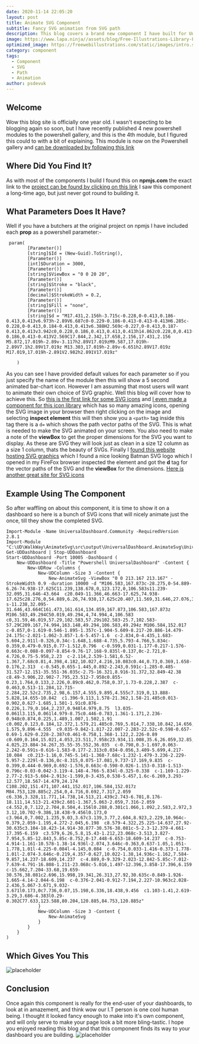 ```yaml
---
date: 2020-11-14 22:05:20
layout: post
title: Animate SVG Component
subtitle: Fancy SVG animation from SVG path
description: This blog covers a brand new component I have built for Universal Dashboard. The blog will cover this new SVG animation component and how to add it to your dashboard
image: https://www.lapa.ninja//assets/blog/Free-Illustrations-Library-For-Your-Project-Feature.svg
optimized_image: https://freewebillustrations.com/static/images/intro.svg
category: component
tags:
  - Component
  - SVG
  - Path
  - Animation
author: psdevuk
---
```


## Welcome

 Wow this blog site is officially one year old. I wasn't expecting to be blogging again so soon, but I have recently published 4 new powershell modules to the powershell gallery, and this is the 4th module, but I figured this could to with a bit of explaining. This module is now on the Powershell gallery and [can be downloaded by following this link](https://www.powershellgallery.com/packages/UniversalDashboard.AnimateSvg/1.0.0)

## Where Did You Find It?

As with most of the components I build I found this on **npmjs.com** the exact link to the [project can be found by clicking on this link](https://www.npmjs.com/package/react-mt-svg-lines) I saw this component a long-time ago, but just never got round to building it.

## What Parameters Does It Have?

Well if you have a butchers at the original project on npmjs I have included each **prop** as a powershell parameter:-

```
 param(
        [Parameter()]
        [string]$Id = (New-Guid).ToString(),
        [Parameter()]
        [int]$Duration = 3000,
        [Parameter()]
        [string]$ViewBox = "0 0 20 20",
        [Parameter()]
        [string]$Stroke = "black",
        [Parameter()]
        [decimal]$StrokeWidth = 0.2,
        [Parameter()]
        [string]$Fill = "none",
        [Parameter()]
        [string]$d = "M17.431,2.156h-3.715c-0.228,0-0.413,0.186-0.413,0.413v6.973h-2.89V6.687c0-0.229-0.186-0.413-0.413-0.413H6.285c-0.228,0-0.413,0.184-0.413,0.413v6.388H2.569c-0.227,0-0.413,0.187-0.413,0.413v3.942c0,0.228,0.186,0.413,0.413,0.413h14.862c0.228,0,0.413-0.186,0.413-0.413V2.569C17.844,2.342,17.658,2.156,17.431,2.156 M5.872,17.019h-2.89v-3.117h2.89V17.019zM9.587,17.019h-2.89V7.1h2.89V17.019z M13.303,17.019h-2.89v-6.651h2.89V17.019z M17.019,17.019h-2.891V2.982h2.891V17.019z"

    )
```

As you can see I have provided default values for each parameter so if you just specify the name of the module then this will show a 5 second animated bar-chart icon. However I am assuming that most users will want to animate their own choice of SVG graphic. Well this blog will cover how to achieve this. So [this is the first link for some SVG icons](http://svgicons.sparkk.fr/) and [I even made a component for this icon library](https://simpleicons.org/) which has so many amazing icons, opening the SVG image in your browser then right clicking on the image and selecting **inspect element** this will then show you a ```<path>``` tag inside this tag there is a ```d=``` which shows the path vector paths of the SVG. This is what is needed to make the SVG animated on your screen. You also need to make a note of the **viewBox** to get the proper dimensions for the SVG you want to display. As these are SVG they will look just as clean in a size 12 column as a size 1 column, thats the beauty of SVGs. Finally I [found this website hosting SVG graphics](https://www.svgrepo.com) which I found a nice looking Batman SVG logo which I opened in my FireFox browser inspected the element and got the **d** tag for the vector paths of the SVG and the **viewBox** for the dimensions. [Here is another great site for SVG icons](https://icofont.com/icons)

## Example Using The Component

So after waffling on about this component, it is time to show it on a dashboard so here is a bunch of SVG icons that will nicely animate just the once, till they show the completed SVG. 

```
Import-Module -Name UniversalDashboard.Community -RequiredVersion 2.8.1
Import-Module "C:\UD\WalkWay\AnimateSvg\src\output\UniversalDashboard.AnimateSvg\UniversalDashboard.AnimateSvg.psd1"
Get-UDDashboard | Stop-UDDashboard
Start-UDDashboard -Port 10005 -Dashboard (
    New-UDDashboard -Title "Powershell UniversalDashboard" -Content {
        New-UDRow -Columns {
            New-UDColumn -Size 3 -Content {
                New-AnimateSvg -ViewBox "0 0 213.167 213.167" -StrokeWidth 0.9 -duration 10000 -d "M106.583,167.873c-28.275,0-54.889-6.26-74.938-17.625C11.239,138.678,0,123.172,0,106.583s11.239-32.095,31.646-43.664  c20.049-11.366,46.663-17.625,74.938-17.625c28.276,0,54.889,6.26,74.938,17.625c20.407,11.569,31.646,27.076,31.646,43.664  s-11.238,32.095-31.646,43.664C161.473,161.614,134.859,167.873,106.583,167.873z M106.583,49.294C50.019,49.294,4,74.994,4,106.583  c0,31.59,46.019,57.29,102.583,57.29s102.583-25.7,102.583-57.29C209.167,74.994,163.148,49.294,106.583,49.294z M106.584,152.017  c-0.857,0-1.619-0.546-1.895-1.357c-1.904-5.609-8.217-20.886-14.479-24.175c-2.021-1.062-3.857-1.6-5.457-1.6  c-2.834,0-4.435,1.683-5.604,2.911l-0.326,0.34c-1.648,1.688-4.735,5.793-4.766,5.834c-0.359,0.479-0.915,0.77-1.512,0.796  c-0.599,0.031-1.177-0.217-1.576-0.663c-0.088-0.097-8.854-9.76-17.168-9.835l-0.137,0c-2.721,0-4.726,0.75-5.958,2.23  c-2.114,2.539-1.581,6.52-1.367,7.68c0.81,4.398,4.182,10.027,4.216,10.083c0.44,0.73,0.369,1.658-0.176,2.313  c-0.545,0.655-1.445,0.892-2.243,0.591c-1.285-0.485-31.527-12.151-35.551-36.035c-2.75-16.321,8.916-31.372,32.849-42.38  c8.49-3.906,22.902-7.795,23.512-7.958c0.855-0.23,1.764,0.133,2.226,0.89c0.462,0.758,0.37,1.73-0.228,2.387  c-0.463,0.513-11.284,12.715-2.284,22.52c2.735,2.98,6.157,4.555,9.895,4.555c7.319,0,13.888-5.828,14.655-10.842  c1.396-9.113,1.578-21.362,1.58-21.485c0.013-0.902,0.627-1.685,1.501-1.91c0.876-0.226,1.79,0.164,2.237,0.948l4.979,8.75  l3.035-0.061l3.115,0.061l4.979-8.75c0.446-0.783,1.361-1.171,2.236-0.948c0.874,0.225,1.489,1.007,1.502,1.91  c0.002,0.123,0.184,12.372,1.579,21.485c0.769,5.014,7.338,10.842,14.656,10.842c3.739,0,7.161-1.575,9.896-4.555  c9.035-9.842-1.817-22.007-2.283-22.52c-0.598-0.657-0.69-1.629-0.228-2.387c0.461-0.758,1.368-1.122,2.226-0.89  c0.609,0.164,15.021,4.053,23.511,7.958c23.934,11.008,35.6,26.059,32.85,42.38c-4.025,23.884-34.267,35.55-35.552,36.035  c-0.798,0.3-1.697,0.063-2.242-0.591s-0.616-1.583-0.177-2.313c0.034-0.056,3.409-5.699,4.217-10.084  c0.213-1.16,0.745-5.141-1.368-7.68c-1.232-1.479-3.236-2.229-5.957-2.229l-0.136,0c-8.315,0.075-17.081,9.737-17.169,9.835  c-0.399,0.444-0.969,0.692-1.576,0.663c-0.598-0.026-1.153-0.318-1.513-0.796c-0.03-0.042-3.119-4.148-4.766-5.834l-0.325-0.338  c-1.169-1.229-2.77-2.913-5.604-2.913c-1.599,0-3.435,0.538-5.457,1.6c-6.269,3.293-12.577,18.567-14.479,24.174  C108.202,151.471,107.441,152.017,106.584,152.017z M84.753,120.885c2.254,0,4.716,0.692,7.317,2.059  c6.336,3.328,11.771,14.738,14.513,21.439c2.743-6.701,8.176-18.111,14.513-21.439c2.601-1.367,5.063-2.059,7.316-2.059  c4.552,0,7.122,2.704,8.504,4.156l0.288,0.301c1.066,1.092,2.583,2.972,3.686,4.382c3.24-3.12,10.702-9.386,18.438-9.456l0.173,0  c3.964,0,7.002,1.235,9.03,3.67c3.139,3.77,2.604,8.923,2.229,10.964c-0.379,2.059-1.195,4.272-2.045,6.198  c8.579-4.322,25.225-14.637,27.92-30.635c3.104-18.423-14.914-30.877-30.576-38.081c-5-2.3-12.379-4.661-17.395-6.159  c3.579,6.26,5.8,15.43-1.212,23.068c-3.513,3.827-7.954,5.85-12.843,5.85c-8.752,0-17.448-6.653-18.609-14.237  c-0.753-4.914-1.161-10.578-1.38-14.936l-2.074,3.646c-0.363,0.637-1.05,1.051-1.778,1.01l-4.225-0.084l-4.145,0.084  c-0.754,0.033-1.416-0.373-1.778-1.01l-2.074-3.646c-0.219,4.357-0.627,10.022-1.38,14.936c-1.162,7.584-9.857,14.237-18.609,14.237  c-4.889,0-9.329-2.023-12.842-5.85c-7.012-7.639-4.791-16.808-1.211-23.068c-5.016,1.497-12.396,3.858-17.396,6.159  c-15.662,7.204-33.68,19.659-30.576,38.081c2.696,15.998,19.341,26.313,27.92,30.635c-0.849-1.926-1.665-4.14-2.044-6.198  c-0.376-2.041-0.912-7.194,2.227-10.963c2.028-2.436,5.067-3.671,9.032-3.671l0.173,0c7.736,0.07,15.198,6.336,18.438,9.456  c1.103-1.41,2.619-3.29,3.686-4.383l0.29-0.302C77.633,123.588,80.204,120.885,84.753,120.885z"
            }
            New-UDColumn -Size 3 -Content {
                New-AnimateSvg
            }
        }
    }
)

```

## Which Gives You This

![placeholder](https://github.com/psDevUK/ud-flix/blob/master/assets/img/batman.gif?raw=true "Component Demo")

## Conclusion

 Once again this component is really for the end-user of your dashboards, to look at in amazement, and think wow our I.T person is one cool human being. I thought it looked fancy enough to make into it's own component, and will only serve to make your page look a bit more bling-tastic. I hope you enjoyed reading this blog and that this component finds its way to your dashboard you are building.
 ![placeholder](https://github.com/psDevUK/ud-flix/blob/master/assets/img/svg.gif?raw=true "Another Example")

